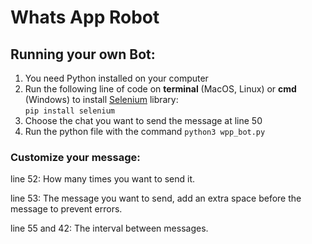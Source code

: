# Whats App Robot

## Running your own Bot:
 
1. You need Python installed on your computer    
2. Run the following line of code on **terminal** (MacOS, Linux) or **cmd** (Windows) to install [Selenium](https://www.selenium.dev/) library:  
`pip install selenium`  
3. Choose the chat you want to send the message at line 50     
4. Run the python file with the command `python3 wpp_bot.py`

### Customize your message:  
line 52: How many times you want to send it.   

line 53: The message you want to send, add an extra space before the message to prevent errors.   

line 55 and 42: The interval between messages.  



